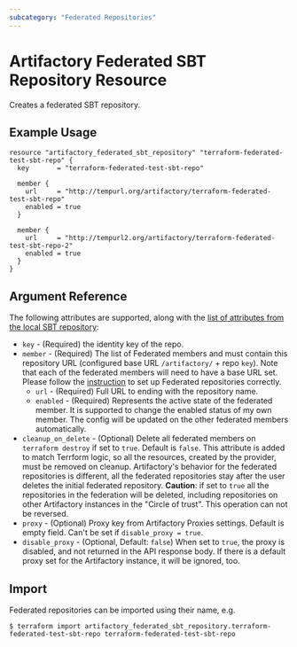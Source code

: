 ```yaml
---
subcategory: "Federated Repositories"
---
```

# Artifactory Federated SBT Repository Resource

Creates a federated SBT repository.

## Example Usage

```hcl
resource "artifactory_federated_sbt_repository" "terraform-federated-test-sbt-repo" {
  key       = "terraform-federated-test-sbt-repo"

  member {
    url     = "http://tempurl.org/artifactory/terraform-federated-test-sbt-repo"
    enabled = true
  }

  member {
    url     = "http://tempurl2.org/artifactory/terraform-federated-test-sbt-repo-2"
    enabled = true
  }
}
```

## Argument Reference

The following attributes are supported, along with the [list of attributes from the local SBT repository](local_sbt_repository.md):

* `key` - (Required) the identity key of the repo.
* `member` - (Required) The list of Federated members and must contain this repository URL (configured base URL
  `/artifactory/` + repo `key`). Note that each of the federated members will need to have a base URL set.
  Please follow the [instruction](https://www.jfrog.com/confluence/display/JFROG/Working+with+Federated+Repositories#WorkingwithFederatedRepositories-SettingUpaFederatedRepository)
  to set up Federated repositories correctly.
  * `url` - (Required) Full URL to ending with the repository name.
  * `enabled` - (Required) Represents the active state of the federated member. It is supported to change the enabled
    status of my own member. The config will be updated on the other federated members automatically.
* `cleanup_on_delete` - (Optional) Delete all federated members on `terraform destroy` if set to `true`. Default is `false`. This attribute is added to match Terrform logic, so all the resources, created by the provider, must be removed on cleanup. Artifactory's behavior for the federated repositories is different, all the federated repositories stay after the user deletes the initial federated repository. **Caution**: if set to `true` all the repositories in the federation will be deleted, including repositories on other Artifactory instances in the "Circle of trust". This operation can not be reversed.
* `proxy` - (Optional) Proxy key from Artifactory Proxies settings. Default is empty field. Can't be set if `disable_proxy = true`.
* `disable_proxy` - (Optional, Default: `false`) When set to `true`, the proxy is disabled, and not returned in the API response body. If there is a default proxy set for the Artifactory instance, it will be ignored, too.

## Import

Federated repositories can be imported using their name, e.g.
```
$ terraform import artifactory_federated_sbt_repository.terraform-federated-test-sbt-repo terraform-federated-test-sbt-repo
```
